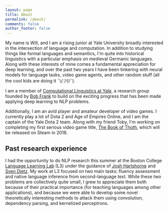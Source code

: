 ```yaml
---
layout: page
title: About
permalink: /about/
comments: false
author_footer: false
---
```


My name is Will, and I am a rising junior at Yale University broadly interested in the intersection of language and computation. In addition to studying things like formal languages and semantics, I'm quite into historical linguistics with a particular emphasis on medieval Germanic languages. Along with these interests of mine comes a fundamental appreciation for deep learning, and over the past two years I have been tinkering with neural models for language tasks, video game agents, and other random stuff (all the cool kids are doing it ¯\\_(ツ)_/¯).

I am a member of [Computational Linguistics at Yale](http://clay.yale.edu/), a research group founded by [Bob Frank](http://ling.yale.edu/people/robert-frank) to build on the exciting progress that has been made applying deep learning to NLP problems.

Additionally, I am an avid player and amateur developer of video games. I currently play a lot of Dota 2 and Age of Empires Online, and I am the captain of the Yale Dota 2 team. Along with my friend Toby, I'm working on completing my first serious video game title, [The Book of Thoth](https://github.com/SnorriDev/thoth), which will be released on Steam in 2018.

## Past research experience

I had the opportunity to do NLP research this summer at the Boston College [Language Learning Lab](http://l3atbc.org/) (L3) under the guidance of [Josh Hartshorne](http://www.bc.edu/schools/cas/psych/people/faculty/hartshorne.html) and [Sven Dietz](https://genetics.med.harvard.edu/lab/church/sdietz). My work at L3 focused on two main tasks: fluency assessment and native language inference from second-language text. While these two problems are collectively quite small, I grew to appreciate them both because of their practical importance (for teaching languages among other applications), and because we were able to develop some novel theoretically interesting methods to attack them using convolution, dependency parsing, and kernelized perceptrons.
